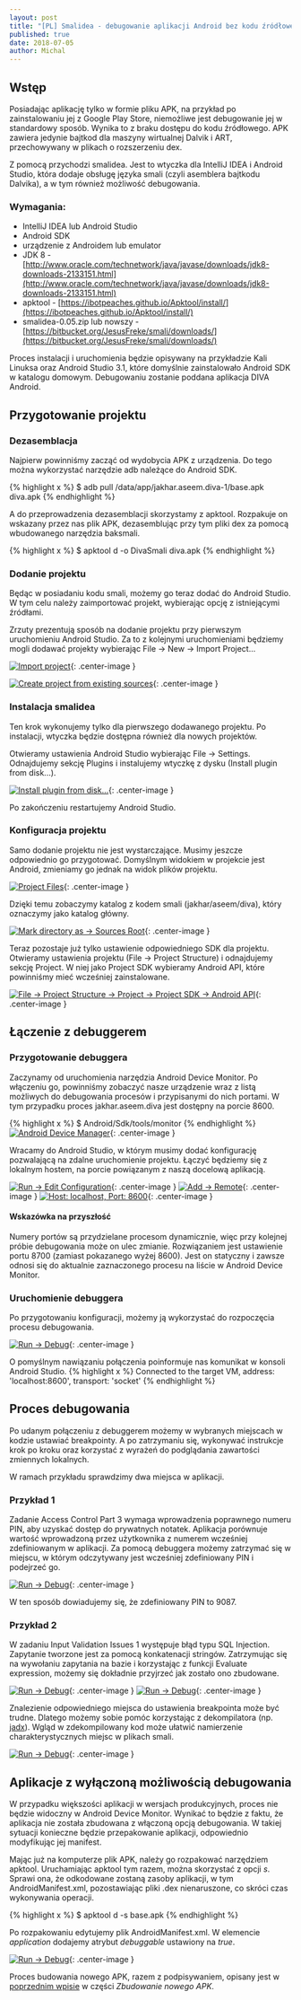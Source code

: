 ```yaml
---
layout: post
title: "[PL] Smalidea - debugowanie aplikacji Android bez kodu źródłowego"
published: true
date: 2018-07-05
author: Michal
---
```


## Wstęp
Posiadając aplikację tylko w formie pliku APK, na przykład po zainstalowaniu jej z Google Play Store, niemożliwe jest debugowanie jej w standardowy sposób. Wynika to z braku dostępu do kodu źródłowego. APK zawiera jedynie bajtkod dla maszyny wirtualnej Dalvik i ART, przechowywany w plikach o rozszerzeniu dex. 

Z pomocą przychodzi smalidea. Jest to wtyczka dla IntelliJ IDEA i Android Studio, która dodaje obsługę języka smali (czyli asemblera bajtkodu Dalvika), a w tym również możliwość debugowania.

### Wymagania:
- IntelliJ IDEA lub Android Studio
- Android SDK
- urządzenie z Androidem lub emulator
- JDK 8 -  [http://www.oracle.com/technetwork/java/javase/downloads/jdk8-downloads-2133151.html](http://www.oracle.com/technetwork/java/javase/downloads/jdk8-downloads-2133151.html)
- apktool - [https://ibotpeaches.github.io/Apktool/install/](https://ibotpeaches.github.io/Apktool/install/)
- smalidea-0.05.zip lub nowszy - [https://bitbucket.org/JesusFreke/smali/downloads/](https://bitbucket.org/JesusFreke/smali/downloads/)

Proces instalacji i uruchomienia będzie opisywany na przykładzie Kali Linuksa oraz Android Studio 3.1, które domyślnie zainstalowało Android SDK w katalogu domowym. Debugowaniu zostanie poddana aplikacja DIVA Android.

## Przygotowanie projektu

### Dezasemblacja

Najpierw powinniśmy zacząć od wydobycia APK z urządzenia. Do tego można wykorzystać narzędzie adb należące do Android SDK.

{% highlight x %}
$ adb pull /data/app/jakhar.aseem.diva-1/base.apk diva.apk
{% endhighlight %}

A do przeprowadzenia dezasemblacji skorzystamy z apktool. Rozpakuje on wskazany przez nas plik APK, dezasemblując przy tym pliki dex za pomocą wbudowanego narzędzia baksmali.

{% highlight x %}
$ apktool d -o DivaSmali diva.apk
{% endhighlight %}


### Dodanie projektu

Będąc w posiadaniu kodu smali, możemy go teraz dodać do Android Studio. W tym celu należy zaimportować projekt, wybierając opcję z istniejącymi źródłami.

Zrzuty prezentują sposób na dodanie projektu przy pierwszym uruchomieniu Android Studio. Za to z kolejnymi uruchomieniami będziemy mogli dodawać projekty wybierając File -> New -> Import Project...

[![Import project](/images/smalidea/import.png)](/images/smalidea/import.png){: .center-image }

[![Create project from existing sources](/images/smalidea/import-existing-sources.png)](/images/smalidea/import-existing-sources.png){: .center-image }


### Instalacja smalidea

Ten krok wykonujemy tylko dla pierwszego dodawanego projektu. Po instalacji, wtyczka będzie dostępna również dla nowych projektów.

Otwieramy ustawienia Android Studio wybierając File -> Settings. Odnajdujemy sekcję Plugins i instalujemy wtyczkę z dysku (Install plugin from disk...).

[![Install plugin from disk...](/images/smalidea/install-plugin.png)](/images/smalidea/install-plugin.png){: .center-image }

Po zakończeniu restartujemy Android Studio.


### Konfiguracja projektu

Samo dodanie projektu nie jest wystarczające. Musimy jeszcze odpowiednio go przygotować. Domyślnym widokiem w projekcie jest Android, zmieniamy go jednak na widok plików projektu.

[![Project Files](/images/smalidea/project-files.png)](/images/smalidea/project-files.png){: .center-image }

Dzięki temu zobaczymy katalog z kodem smali (jakhar/aseem/diva), który oznaczymy jako katalog główny.

[![Mark directory as -> Sources Root](/images/smalidea/sources-root.png)](/images/smalidea/sources-root.png){: .center-image }

Teraz pozostaje już tylko ustawienie odpowiedniego SDK dla projektu. Otwieramy ustawienia projektu (File -> Project Structure) i odnajdujemy sekcję Project. W niej jako Project SDK wybieramy Android API, które powinniśmy mieć wcześniej zainstalowane.

[![File -> Project Structure -> Project -> Project SDK -> Android API](/images/smalidea/project-sdk.png)](/images/smalidea/project-sdk.png){: .center-image }

## Łączenie z debuggerem
### Przygotowanie debuggera

Zaczynamy od uruchomienia narzędzia Android Device Monitor. Po włączeniu go, powinniśmy zobaczyć nasze urządzenie wraz z listą możliwych do debugowania procesów i przypisanymi do nich portami. W tym przypadku proces jakhar.aseem.diva jest dostępny na porcie 8600.

{% highlight x %}
$ Android/Sdk/tools/monitor
{% endhighlight %}
[![Android Device Manager](/images/smalidea/adm.png)](/images/smalidea/adm.png){: .center-image }

Wracamy do Android Studio, w którym musimy dodać konfigurację pozwalającą na zdalne uruchomienie projektu. Łączyć będziemy się z lokalnym hostem, na porcie powiązanym z naszą docelową aplikacją.

[![Run -> Edit Configuration](/images/smalidea/edit-configuration.png)](/images/smalidea/edit-configuration.png){: .center-image }
[![Add -> Remote](/images/smalidea/add-configuration-remote.png)](/images/smalidea/add-configuration-remote.png){: .center-image }
[![Host: localhost, Port: 8600](/images/smalidea/configuration-localhost-8600.png)](/images/smalidea/configuration-localhost-8600.png){: .center-image }

#### Wskazówka na przyszłość

Numery portów są przydzielane procesom dynamicznie, więc przy kolejnej próbie debugowania może on ulec zmianie. Rozwiązaniem jest ustawienie portu 8700 (zamiast pokazanego wyżej 8600). Jest on statyczny i zawsze odnosi się do aktualnie zaznaczonego procesu na liście w Android Device Monitor.

### Uruchomienie debuggera

Po przygotowaniu konfiguracji, możemy ją wykorzystać do rozpoczęcia procesu debugowania.

[![Run -> Debug](/images/smalidea/run-debug.png)](/images/smalidea/run-debug.png){: .center-image }

O pomyślnym nawiązaniu połączenia poinformuje nas komunikat w konsoli Android Studio.
{% highlight x %}
Connected to the target VM, address: 'localhost:8600', transport: 'socket'
{% endhighlight %}


## Proces debugowania

Po udanym połączeniu z debuggerem możemy w wybranych miejscach w kodzie ustawiać breakpointy. A po zatrzymaniu się, wykonywać instrukcje krok po kroku oraz korzystać z wyrażeń do podglądania zawartości zmiennych lokalnych.

W ramach przykładu sprawdzimy dwa miejsca w aplikacji. 

### Przykład 1

Zadanie Access Control Part 3 wymaga wprowadzenia poprawnego numeru PIN, aby uzyskać dostęp do prywatnych notatek. Aplikacja porównuje wartość wprowadzoną przez użytkownika z numerem wcześniej zdefiniowanym w aplikacji. Za pomocą debuggera możemy zatrzymać się w miejscu, w którym odczytywany jest wcześniej zdefiniowany PIN i podejrzeć go.

[![Run -> Debug](/images/smalidea/pin-breakpoint.png)](/images/smalidea/pin-breakpoint.png){: .center-image }

W ten sposób dowiadujemy się, że zdefiniowany PIN to 9087.

### Przykład 2

W zadaniu Input Validation Issues 1 występuje błąd typu SQL Injection. Zapytanie tworzone jest za pomocą konkatenacji stringów. Zatrzymując się na wywołaniu zapytania na bazie i korzystając z funkcji Evaluate expression, możemy się dokładnie przyjrzeć jak zostało ono zbudowane.

[![Run -> Debug](/images/smalidea/sql-breakpoint.png)](/images/smalidea/sql-breakpoint.png){: .center-image }
[![Run -> Debug](/images/smalidea/expression.png)](/images/smalidea/expression.png){: .center-image }

Znalezienie odpowiedniego miejsca do ustawienia breakpointa może być trudne. Dlatego możemy sobie pomóc korzystając z dekompilatora 
(np. [jadx](https://github.com/skylot/jadx)). Wgląd w zdekompilowany kod może ułatwić namierzenie charakterystycznych miejsc w plikach smali.

[![Run -> Debug](/images/smalidea/jadx-sql.png)](/images/smalidea/jadx-sql.png){: .center-image }


## Aplikacje z wyłączoną możliwością debugowania

W przypadku większości aplikacji w wersjach produkcyjnych, proces nie będzie widoczny w Android Device Monitor. Wynikać to będzie z faktu, że aplikacja nie została zbudowana z włączoną opcją debugowania. W takiej sytuacji konieczne będzie przepakowanie aplikacji, odpowiednio modyfikując jej manifest.

Mając już na komputerze plik APK, należy go rozpakować narzędziem apktool. Uruchamiając apktool tym razem, można skorzystać z opcji *s*. Sprawi ona, że odkodowane zostaną zasoby aplikacji, w tym AndroidManifest.xml, pozostawiając pliki .dex nienaruszone, co skróci czas wykonywania operacji.

{% highlight x %}
$ apktool d -s base.apk
{% endhighlight %}


Po rozpakowaniu edytujemy plik AndroidManifest.xml. W elemencie *application* dodajemy atrybut *debuggable* ustawiony na *true*.

[![Run -> Debug](/images/smalidea/debuggable.png)](/images/smalidea/debuggable.png){: .center-image }

Proces budowania nowego APK, razem z podpisywaniem, opisany jest w [poprzednim wpisie](/backdoor-drozer) w części *Zbudowanie nowego APK*.